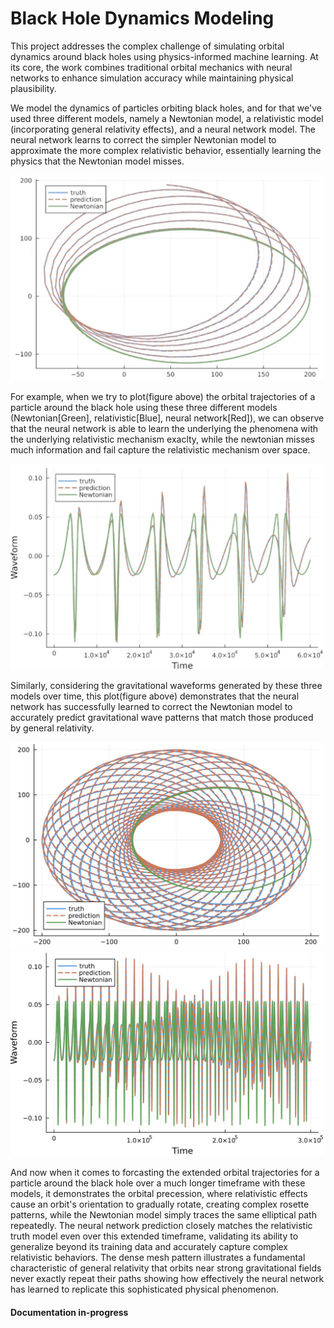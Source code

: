 # Black Hole Dynamics Modeling

This project addresses the complex challenge of simulating orbital dynamics around black holes using physics-informed machine learning. At its core, the work combines traditional orbital mechanics with neural networks to enhance simulation accuracy while maintaining physical plausibility.

We model the dynamics of particles orbiting black holes, and for that we've used three different models, namely a Newtonian model, a relativistic model (incorporating general relativity effects), and a neural network model. The neural network learns to correct the simpler Newtonian model to approximate the more complex relativistic behavior, essentially learning the physics that the Newtonian model misses. 

<img src="./assets/image1.png" style="width:500px;">

For example, when we try to plot(figure above) the orbital trajectories of a particle around  the black hole using these three different models (Newtonian[Green], relativistic[Blue], neural network[Red]), we can observe that the neural network is able to learn the underlying the phenomena with the underlying relativistic mechanism exaclty, while the newtonian misses much information and fail capture the relativistic mechanism over space.

<img src="./assets/image2.png" style="width:500px;">

Similarly, considering the gravitational waveforms generated by these three models over time, this plot(figure above) demonstrates that the neural network has successfully learned to correct the Newtonian model to accurately predict gravitational wave patterns that match those produced by general relativity.

<img src="./assets/image3.png" style="width:500px;">
<img src="./assets/image4.png" style="width:500px;">

And now when it comes to forcasting the extended orbital trajectories for a particle around the black hole over a much longer timeframe with these models, it demonstrates the orbital precession, where relativistic effects cause an orbit's orientation to gradually rotate, creating complex rosette patterns, while the Newtonian model simply traces the same elliptical path repeatedly. The neural network prediction closely matches the relativistic truth model even over this extended timeframe, validating its ability to generalize beyond its training data and accurately capture complex relativistic behaviors. The dense mesh pattern illustrates a fundamental characteristic of general relativity that orbits near strong gravitational fields never exactly repeat their paths showing how effectively the neural network has learned to replicate this sophisticated physical phenomenon.


#### Documentation in-progress

